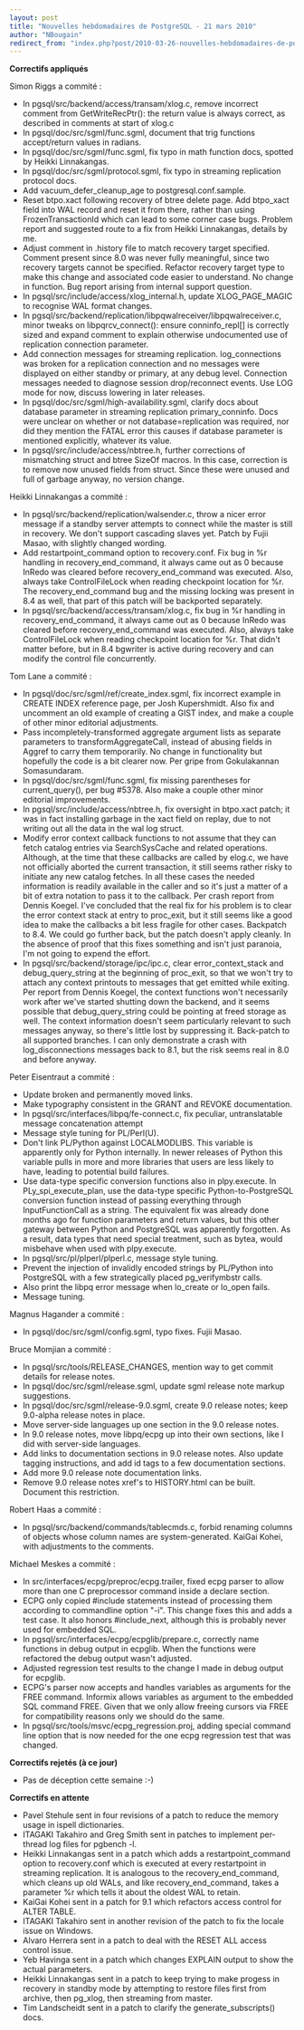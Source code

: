 ```yaml
---
layout: post
title: "Nouvelles hebdomadaires de PostgreSQL - 21 mars 2010"
author: "NBougain"
redirect_from: "index.php?post/2010-03-26-nouvelles-hebdomadaires-de-postgresql-21-mars-2010 "
---
```




<p><strong>Correctifs appliqu&eacute;s</strong></p>

<p>Simon Riggs a commit&eacute;&nbsp;:</p>

<ul>

<li>In pgsql/src/backend/access/transam/xlog.c, remove incorrect comment from GetWriteRecPtr(): the return value is always correct, as described in comments at start of xlog.c</li>

<li>In pgsql/doc/src/sgml/func.sgml, document that trig functions accept/return values in radians.</li>

<li>In pgsql/doc/src/sgml/func.sgml, fix typo in math function docs, spotted by Heikki Linnakangas.</li>

<li>In pgsql/doc/src/sgml/protocol.sgml, fix typo in streaming replication protocol docs.</li>

<li>Add vacuum_defer_cleanup_age to postgresql.conf.sample.</li>

<li>Reset btpo.xact following recovery of btree delete page. Add btpo_xact field into WAL record and reset it from there, rather than using FrozenTransactionId which can lead to some corner case bugs. Problem report and suggested route to a fix from Heikki Linnakangas, details by me.</li>

<li>Adjust comment in .history file to match recovery target specified. Comment present since 8.0 was never fully meaningful, since two recovery targets cannot be specified. Refactor recovery target type to make this change and associated code easier to understand. No change in function. Bug report arising from internal support question.</li>

<li>In pgsql/src/include/access/xlog_internal.h, update XLOG_PAGE_MAGIC to recognise WAL format changes.</li>

<li>In pgsql/src/backend/replication/libpqwalreceiver/libpqwalreceiver.c, minor tweaks on libpqrcv_connect(): ensure conninfo_repl[] is correctly sized and expand comment to explain otherwise undocumented use of replication connection parameter.</li>

<li>Add connection messages for streaming replication. log_connections was broken for a replication connection and no messages were displayed on either standby or primary, at any debug level. Connection messages needed to diagnose session drop/reconnect events. Use LOG mode for now, discuss lowering in later releases.</li>

<li>In pgsql/doc/src/sgml/high-availability.sgml, clarify docs about database parameter in streaming replication primary_conninfo. Docs were unclear on whether or not database=replication was required, nor did they mention the FATAL error this causes if database parameter is mentioned explicitly, whatever its value.</li>

<li>In pgsql/src/include/access/nbtree.h, further corrections of mismatching struct and btree SizeOf macros. In this case, correction is to remove now unused fields from struct. Since these were unused and full of garbage anyway, no version change.</li>

</ul>

<p>Heikki Linnakangas a commit&eacute;&nbsp;:</p>

<ul>

<li>In pgsql/src/backend/replication/walsender.c, throw a nicer error message if a standby server attempts to connect while the master is still in recovery. We don't support cascading slaves yet. Patch by Fujii Masao, with slightly changed wording.</li>

<li>Add restartpoint_command option to recovery.conf. Fix bug in %r handling in recovery_end_command, it always came out as 0 because InRedo was cleared before recovery_end_command was executed. Also, always take ControlFileLock when reading checkpoint location for %r. The recovery_end_command bug and the missing locking was present in 8.4 as well, that part of this patch will be backported separately.</li>

<li>In pgsql/src/backend/access/transam/xlog.c, fix bug in %r handling in recovery_end_command, it always came out as 0 because InRedo was cleared before recovery_end_command was executed. Also, always take ControlFileLock when reading checkpoint location for %r. That didn't matter before, but in 8.4 bgwriter is active during recovery and can modify the control file concurrently.</li>

</ul>

<p>Tom Lane a commit&eacute;&nbsp;:</p>

<ul>

<li>In pgsql/doc/src/sgml/ref/create_index.sgml, fix incorrect example in CREATE INDEX reference page, per Josh Kupershmidt. Also fix and uncomment an old example of creating a GIST index, and make a couple of other minor editorial adjustments.</li>

<li>Pass incompletely-transformed aggregate argument lists as separate parameters to transformAggregateCall, instead of abusing fields in Aggref to carry them temporarily. No change in functionality but hopefully the code is a bit clearer now. Per gripe from Gokulakannan Somasundaram.</li>

<li>In pgsql/doc/src/sgml/func.sgml, fix missing parentheses for current_query(), per bug #5378. Also make a couple other minor editorial improvements.</li>

<li>In pgsql/src/include/access/nbtree.h, fix oversight in btpo.xact patch; it was in fact installing garbage in the xact field on replay, due to not writing out all the data in the wal log struct.</li>

<li>Modify error context callback functions to not assume that they can fetch catalog entries via SearchSysCache and related operations. Although, at the time that these callbacks are called by elog.c, we have not officially aborted the current transaction, it still seems rather risky to initiate any new catalog fetches. In all these cases the needed information is readily available in the caller and so it's just a matter of a bit of extra notation to pass it to the callback. Per crash report from Dennis Koegel. I've concluded that the real fix for his problem is to clear the error context stack at entry to proc_exit, but it still seems like a good idea to make the callbacks a bit less fragile for other cases. Backpatch to 8.4. We could go further back, but the patch doesn't apply cleanly. In the absence of proof that this fixes something and isn't just paranoia, I'm not going to expend the effort.</li>

<li>In pgsql/src/backend/storage/ipc/ipc.c, clear error_context_stack and debug_query_string at the beginning of proc_exit, so that we won't try to attach any context printouts to messages that get emitted while exiting. Per report from Dennis Koegel, the context functions won't necessarily work after we've started shutting down the backend, and it seems possible that debug_query_string could be pointing at freed storage as well. The context information doesn't seem particularly relevant to such messages anyway, so there's little lost by suppressing it. Back-patch to all supported branches. I can only demonstrate a crash with log_disconnections messages back to 8.1, but the risk seems real in 8.0 and before anyway.</li>

</ul>

<p>Peter Eisentraut a commit&eacute;&nbsp;:</p>

<ul>

<li>Update broken and permanently moved links.</li>

<li>Make typography consistent in the GRANT and REVOKE documentation.</li>

<li>In pgsql/src/interfaces/libpq/fe-connect.c, fix peculiar, untranslatable message concatenation attempt</li>

<li>Message style tuning for PL/Perl(U).</li>

<li>Don't link PL/Python against LOCALMODLIBS. This variable is apparently only for Python internally. In newer releases of Python this variable pulls in more and more libraries that users are less likely to have, leading to potential build failures.</li>

<li>Use data-type specific conversion functions also in plpy.execute. In PLy_spi_execute_plan, use the data-type specific Python-to-PostgreSQL conversion function instead of passing everything through InputFunctionCall as a string. The equivalent fix was already done months ago for function parameters and return values, but this other gateway between Python and PostgreSQL was apparently forgotten. As a result, data types that need special treatment, such as bytea, would misbehave when used with plpy.execute.</li>

<li>In pgsql/src/pl/plperl/plperl.c, message style tuning.</li>

<li>Prevent the injection of invalidly encoded strings by PL/Python into PostgreSQL with a few strategically placed pg_verifymbstr calls.</li>

<li>Also print the libpq error message when lo_create or lo_open fails.</li>

<li>Message tuning.</li>

</ul>

<p>Magnus Hagander a commit&eacute;&nbsp;:</p>

<ul>

<li>In pgsql/doc/src/sgml/config.sgml, typo fixes. Fujii Masao.</li>

</ul>

<p>Bruce Momjian a commit&eacute;&nbsp;:</p>

<ul>

<li>In pgsql/src/tools/RELEASE_CHANGES, mention way to get commit details for release notes.</li>

<li>In pgsql/doc/src/sgml/release.sgml, update sgml release note markup suggestions.</li>

<li>In pgsql/doc/src/sgml/release-9.0.sgml, create 9.0 release notes; keep 9.0-alpha release notes in place.</li>

<li>Move server-side languages up one section in the 9.0 release notes.</li>

<li>In 9.0 release notes, move libpq/ecpg up into their own sections, like I did with server-side languages.</li>

<li>Add links to documentation sections in 9.0 release notes. Also update tagging instructions, and add id tags to a few documentation sections.</li>

<li>Add more 9.0 release note documentation links.</li>

<li>Remove 9.0 release notes xref's to HISTORY.html can be built. Document this restriction.</li>

</ul>

<p>Robert Haas a commit&eacute;&nbsp;:</p>

<ul>

<li>In pgsql/src/backend/commands/tablecmds.c, forbid renaming columns of objects whose column names are system-generated. KaiGai Kohei, with adjustments to the comments.</li>

</ul>

<p>Michael Meskes a commit&eacute;&nbsp;:</p>

<ul>

<li>In src/interfaces/ecpg/preproc/ecpg.trailer, fixed ecpg parser to allow more than one C preprocessor command inside a declare section.</li>

<li>ECPG only copied #include statements instead of processing them according to commandline option "-i". This change fixes this and adds a test case. It also honors #include_next, although this is probably never used for embedded SQL.</li>

<li>In pgsql/src/interfaces/ecpg/ecpglib/prepare.c, correctly name functions in debug output in ecpglib. When the functions were refactored the debug output wasn't adjusted.</li>

<li>Adjusted regression test results to the change I made in debug output for ecpglib.</li>

<li>ECPG's parser now accepts and handles variables as arguments for the FREE command. Informix allows variables as argument to the embedded SQL command FREE. Given that we only allow freeing cursors via FREE for compatibility reasons only we should do the same.</li>

<li>In pgsql/src/tools/msvc/ecpg_regression.proj, adding special command line option that is now needed for the one ecpg regression test that was changed.</li>

</ul>

<p><strong>Correctifs rejet&eacute;s (&agrave; ce jour)</strong></p>

<ul>

<li>Pas de d&eacute;ception cette semaine&nbsp;:-)</li>

</ul>

<p><strong>Correctifs en attente</strong></p>

<ul>

<li>Pavel Stehule sent in four revisions of a patch to reduce the memory usage in ispell dictionaries.</li>

<li>ITAGAKI Takahiro and Greg Smith sent in patches to implement per-thread log files for pgbench -l.</li>

<li>Heikki Linnakangas sent in a patch which adds a restartpoint_command option to recovery.conf which is executed at every restartpoint in streaming replication. It is analogous to the recovery_end_command, which cleans up old WALs, and like recovery_end_command, takes a parameter %r which tells it about the oldest WAL to retain.</li>

<li>KaiGai Kohei sent in a patch for 9.1 which refactors access control for ALTER TABLE.</li>

<li>ITAGAKI Takahiro sent in another revision of the patch to fix the locale issue on Windows.</li>

<li>Alvaro Herrera sent in a patch to deal with the RESET ALL access control issue.</li>

<li>Yeb Havinga sent in a patch which changes EXPLAIN output to show the actual parameters.</li>

<li>Heikki Linnakangas sent in a patch to keep trying to make progess in recovery in standby mode by attempting to restore files first from archive, then pg_xlog, then streaming from master.</li>

<li>Tim Landscheidt sent in a patch to clarify the generate_subscripts() docs.</li>

</ul>